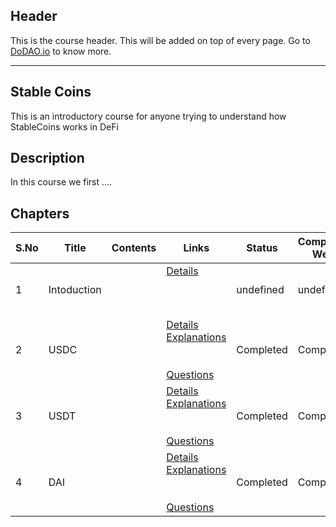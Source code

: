 ## Header
This is the course header. This will be added on top of every page. Go to [DoDAO.io](https://www.dodao.io) to know more.

 ---

 ## Stable Coins
 This is an introductory course for anyone trying to understand how StableCoins works in DeFi

 
 ## Description
 In this course we first ....
 
 ## Chapters
 
 | S.No        | Title       | Contents   | Links      | Status      | Completion Week |
 | ----------- | ----------- |----------- |----------- | ----------- | ----------- |
 | 1      | Intoduction | | [Details](generated/topics/intoduction.md) <br/>  <br/>  <br/>  <br/>  | undefined | undefined |
 | 2      | USDC | | [Details](generated/topics/usdc.md) <br/> [Explanations](generated/explanations/usdc.md) <br/>  <br/>  <br/> [Questions](generated/questions/usdc.md) | Completed | Completed |
 | 3      | USDT | | [Details](generated/topics/usdt.md) <br/> [Explanations](generated/explanations/usdt.md) <br/>  <br/>  <br/> [Questions](generated/questions/usdt.md) | Completed | Completed |
 | 4      | DAI | | [Details](generated/topics/dai.md) <br/> [Explanations](generated/explanations/dai.md) <br/>  <br/>  <br/> [Questions](generated/questions/dai.md) | Completed | Completed | 
